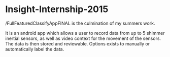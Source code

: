 # Insight-Internship-2015



/FullFeaturedClassifyAppFINAL is the culmination of my summers work.

It is an android app which allows a user to record data from up to 5 shimmer inertial sensors, as well as video context for the movement of the sensors. The data is then stored and reviewable. Options exists to manually or automatically label the data.
